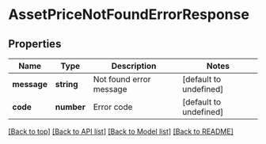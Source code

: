 # AssetPriceNotFoundErrorResponse

## Properties

|Name | Type | Description | Notes|
|------------ | ------------- | ------------- | -------------|
|**message** | **string** | Not found error message | [default to undefined]|
|**code** | **number** | Error code | [default to undefined]|




[[Back to top]](#) [[Back to API list]](../../README.md#documentation-for-api-endpoints) [[Back to Model list]](../../README.md#documentation-for-models) [[Back to README]](../../README.md)
